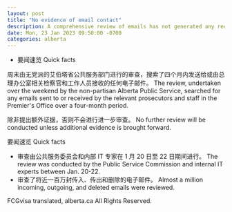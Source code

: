 ```yaml
---
layout: post
title: "No evidence of email contact"
description: A comprehensive review of emails has not generated any records of contact between the Alberta Crown Prosecution Service (ACPS) and the Premier’s Office staff.
date: Mon, 23 Jan 2023 09:50:00 -0700
categories: alberta
---
```


* 要闻速览	Quick facts

周末由无党派的艾伯塔省公共服务部门进行的审查，搜索了四个月内发送给或由总理办公室相关检察官和工作人员接收的任何电子邮件。	The review, undertaken over the weekend by the non-partisan Alberta Public Service, searched for any emails sent to or received by the relevant prosecutors and staff in the Premier's Office over a four-month period.

除非提出额外证据，否则不会进行进一步审查。	No further review will be conducted unless additional evidence is brought forward.

要闻速览	Quick facts

* 审查由公共服务委员会和内部 IT 专家在 1 月 20 日至 22 日期间进行。	The review was conducted by the Public Service Commission and internal IT experts between Jan. 20-22.
* 审查了将近一百万封传入、传出和删除的电子邮件。	Almost a million incoming, outgoing, and deleted emails were reviewed.

FCGvisa translated, alberta.ca All Rights Reserved.
